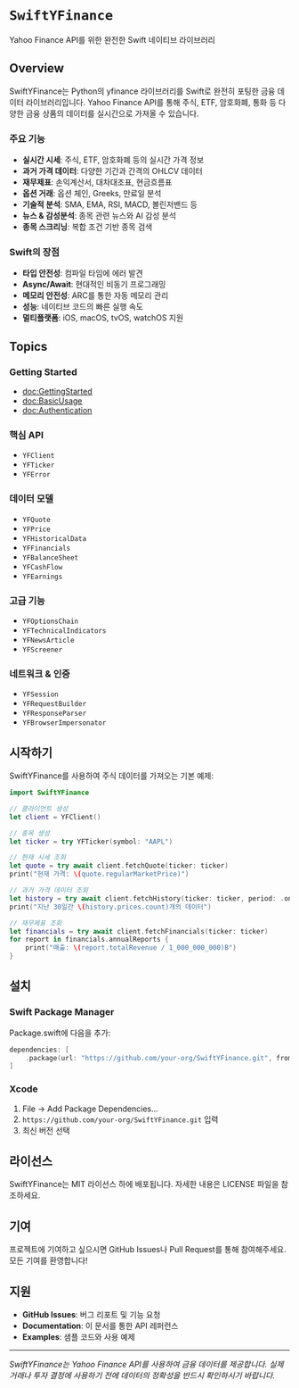# ``SwiftYFinance``

Yahoo Finance API를 위한 완전한 Swift 네이티브 라이브러리

## Overview

SwiftYFinance는 Python의 yfinance 라이브러리를 Swift로 완전히 포팅한 금융 데이터 라이브러리입니다. Yahoo Finance API를 통해 주식, ETF, 암호화폐, 통화 등 다양한 금융 상품의 데이터를 실시간으로 가져올 수 있습니다.

### 주요 기능

- **실시간 시세**: 주식, ETF, 암호화폐 등의 실시간 가격 정보
- **과거 가격 데이터**: 다양한 기간과 간격의 OHLCV 데이터
- **재무제표**: 손익계산서, 대차대조표, 현금흐름표
- **옵션 거래**: 옵션 체인, Greeks, 만료일 분석
- **기술적 분석**: SMA, EMA, RSI, MACD, 볼린저밴드 등
- **뉴스 & 감성분석**: 종목 관련 뉴스와 AI 감성 분석
- **종목 스크리닝**: 복합 조건 기반 종목 검색

### Swift의 장점

- **타입 안전성**: 컴파일 타임에 에러 발견
- **Async/Await**: 현대적인 비동기 프로그래밍
- **메모리 안전성**: ARC를 통한 자동 메모리 관리
- **성능**: 네이티브 코드의 빠른 실행 속도
- **멀티플랫폼**: iOS, macOS, tvOS, watchOS 지원

## Topics

### Getting Started

- <doc:GettingStarted>
- <doc:BasicUsage>
- <doc:Authentication>

### 핵심 API

- ``YFClient``
- ``YFTicker``
- ``YFError``

### 데이터 모델

- ``YFQuote``
- ``YFPrice``
- ``YFHistoricalData``
- ``YFFinancials``
- ``YFBalanceSheet``
- ``YFCashFlow``
- ``YFEarnings``

### 고급 기능

- ``YFOptionsChain``
- ``YFTechnicalIndicators``
- ``YFNewsArticle``
- ``YFScreener``

### 네트워크 & 인증

- ``YFSession``
- ``YFRequestBuilder``
- ``YFResponseParser``
- ``YFBrowserImpersonator``

## 시작하기

SwiftYFinance를 사용하여 주식 데이터를 가져오는 기본 예제:

```swift
import SwiftYFinance

// 클라이언트 생성
let client = YFClient()

// 종목 생성
let ticker = try YFTicker(symbol: "AAPL")

// 현재 시세 조회
let quote = try await client.fetchQuote(ticker: ticker)
print("현재 가격: \(quote.regularMarketPrice)")

// 과거 가격 데이터 조회
let history = try await client.fetchHistory(ticker: ticker, period: .oneMonth)
print("지난 30일간 \(history.prices.count)개의 데이터")

// 재무제표 조회
let financials = try await client.fetchFinancials(ticker: ticker)
for report in financials.annualReports {
    print("매출: \(report.totalRevenue / 1_000_000_000)B")
}
```

## 설치

### Swift Package Manager

Package.swift에 다음을 추가:

```swift
dependencies: [
    .package(url: "https://github.com/your-org/SwiftYFinance.git", from: "1.0.0")
]
```

### Xcode

1. File → Add Package Dependencies...
2. `https://github.com/your-org/SwiftYFinance.git` 입력
3. 최신 버전 선택

## 라이선스

SwiftYFinance는 MIT 라이선스 하에 배포됩니다. 자세한 내용은 LICENSE 파일을 참조하세요.

## 기여

프로젝트에 기여하고 싶으시면 GitHub Issues나 Pull Request를 통해 참여해주세요. 모든 기여를 환영합니다!

## 지원

- **GitHub Issues**: 버그 리포트 및 기능 요청
- **Documentation**: 이 문서를 통한 API 레퍼런스
- **Examples**: 샘플 코드와 사용 예제

---

*SwiftYFinance는 Yahoo Finance API를 사용하여 금융 데이터를 제공합니다. 실제 거래나 투자 결정에 사용하기 전에 데이터의 정확성을 반드시 확인하시기 바랍니다.*